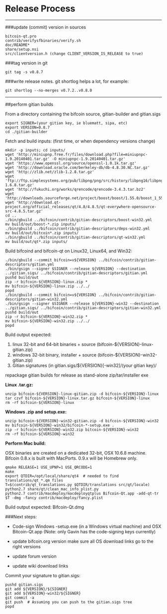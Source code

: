 Release Process
====================

* * *

###update (commit) version in sources


	bitcoin-qt.pro
	contrib/verifysfbinaries/verify.sh
	doc/README*
	share/setup.nsi
	src/clientversion.h (change CLIENT_VERSION_IS_RELEASE to true)

###tag version in git

	git tag -s v0.8.7

###write release notes. git shortlog helps a lot, for example:

	git shortlog --no-merges v0.7.2..v0.8.0

* * *

##perform gitian builds

 From a directory containing the bifcoin source, gitian-builder and gitian.sigs
  
	export SIGNER=(your gitian key, ie bluematt, sipa, etc)
	export VERSION=0.8.7
	cd ./gitian-builder

 Fetch and build inputs: (first time, or when dependency versions change)

	mkdir -p inputs; cd inputs/
	wget 'http://miniupnp.free.fr/files/download.php?file=miniupnpc-1.9.20140401.tar.gz' -O miniupnpc-1.9.20140401.tar.gz'
	wget 'https://www.openssl.org/source/openssl-1.0.1k.tar.gz'
	wget 'http://download.oracle.com/berkeley-db/db-4.8.30.NC.tar.gz'
	wget 'http://zlib.net/zlib-1.2.8.tar.gz'
	wget 'ftp://ftp.simplesystems.org/pub/libpng/png/src/history/libpng16/libpng-1.6.8.tar.gz'
	wget 'http://fukuchi.org/works/qrencode/qrencode-3.4.3.tar.bz2'
	wget 'http://downloads.sourceforge.net/project/boost/boost/1.55.0/boost_1_55_0.tar.bz2'
	wget 'http://download.qt-project.org/official_releases/qt/4.8/4.8.5/qt-everywhere-opensource-src-4.8.5.tar.gz'
	cd ..
	./bin/gbuild ../bifcoin/contrib/gitian-descriptors/boost-win32.yml
	mv build/out/boost-*.zip inputs/
	./bin/gbuild ../bifcoin/contrib/gitian-descriptors/deps-win32.yml
	mv build/out/bitcoin*.zip inputs/
	./bin/gbuild ../bifcoin/contrib/gitian-descriptors/qt-win32.yml
	mv build/out/qt*.zip inputs/

 Build bifcoind and bifcoin-qt on Linux32, Linux64, and Win32:
  
	./bin/gbuild --commit bifcoin=v${VERSION} ../bifcoin/contrib/gitian-descriptors/gitian.yml
	./bin/gsign --signer $SIGNER --release ${VERSION} --destination ../gitian.sigs/ ../bifcoin/contrib/gitian-descriptors/gitian.yml
	pushd build/out
	zip -r bifcoin-${VERSION}-linux.zip *
	mv bifcoin-${VERSION}-linux.zip ../../
	popd
	./bin/gbuild --commit bifcoin=v${VERSION} ../bifcoin/contrib/gitian-descriptors/gitian-win32.yml
	./bin/gsign --signer $SIGNER --release ${VERSION}-win32 --destination ../gitian.sigs/ ../bifcoin/contrib/gitian-descriptors/gitian-win32.yml
	pushd build/out
	zip -r bifcoin-${VERSION}-win32.zip *
	mv bifcoin-${VERSION}-win32.zip ../../
	popd

  Build output expected:

  1. linux 32-bit and 64-bit binaries + source (bifcoin-${VERSION}-linux-gitian.zip)
  2. windows 32-bit binary, installer + source (bifcoin-${VERSION}-win32-gitian.zip)
  3. Gitian signatures (in gitian.sigs/${VERSION}[-win32]/(your gitian key)/

repackage gitian builds for release as stand-alone zip/tar/installer exe

**Linux .tar.gz:**

	unzip bifcoin-${VERSION}-linux-gitian.zip -d bifcoin-${VERSION}-linux
	tar czvf bifcoin-${VERSION}-linux.tar.gz bifcoin-${VERSION}-linux
	rm -rf bifcoin-${VERSION}-linux

**Windows .zip and setup.exe:**

	unzip bifcoin-${VERSION}-win32-gitian.zip -d bifcoin-${VERSION}-win32
	mv bifcoin-${VERSION}-win32/bifcoin-*-setup.exe .
	zip -r bifcoin-${VERSION}-win32.zip bitcoin-${VERSION}-win32
	rm -rf bifcoin-${VERSION}-win32

**Perform Mac build:**

  OSX binaries are created on a dedicated 32-bit, OSX 10.6.8 machine.
  Bifcoin 0.8.x is built with MacPorts.  0.9.x will be Homebrew only.

	qmake RELEASE=1 USE_UPNP=1 USE_QRCODE=1
	make
	export QTDIR=/opt/local/share/qt4  # needed to find translations/qt_*.qm files
	T=$(contrib/qt_translations.py $QTDIR/translations src/qt/locale)
	python2.7 share/qt/clean_mac_info_plist.py
	python2.7 contrib/macdeploy/macdeployqtplus Bifcoin-Qt.app -add-qt-tr $T -dmg -fancy contrib/macdeploy/fancy.plist

 Build output expected: Bifcoin-Qt.dmg

###Next steps:

* Code-sign Windows -setup.exe (in a Windows virtual machine) and
  OSX Bitcoin-Qt.app (Note: only Gavin has the code-signing keys currently)

* update bifcoin.org version
  make sure all OS download links go to the right versions

* update forum version

* update wiki download links

Commit your signature to gitian.sigs:

	pushd gitian.sigs
	git add ${VERSION}/${SIGNER}
	git add ${VERSION}-win32/${SIGNER}
	git commit -a
	git push  # Assuming you can push to the gitian.sigs tree
	popd

